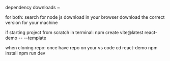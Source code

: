 dependency downloads ~

for both:
search for node js download in your browser
download the correct version for your machine


if starting project from scratch in terminal:
npm create vite@latest react-demo -- --template

when cloning repo:
once have repo on your vs code
cd react-demo
npm install
npm run dev
